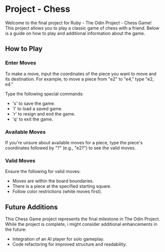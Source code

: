 # Project - Chess

Welcome to the final project for Ruby - The Odin Project - Chess Game! This project allows you to play a classic game of chess with a friend. Below is a guide on how to play and additional information about the game.

## How to Play

### Enter Moves

To make a move, input the coordinates of the piece you want to move and its destination. For example, to move a piece from "e2" to "e4," type "e2, e4."

Type the following special commands:
- 's' to save the game.
- 'l' to load a saved game.
- 'r' to resign and end the game.
- 'q' to exit the game.


### Available Moves

If you're unsure about available moves for a piece, type the piece's coordinates followed by "?" (e.g., "e2?") to see the valid moves.

### Valid Moves

Ensure the following for valid moves:
- Moves are within the board boundaries.
- There is a piece at the specified starting square.
- Follow color restrictions (white moves first).

## Future Additions

This Chess Game project represents the final milestone in The Odin Project. While the project is complete, i might consider additional enhancements in the future:
- Integration of an AI player for solo gameplay.
- Code refactoring for improved structure and readability.


